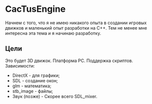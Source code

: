 # CacTusEngine

Начнем с того, что я не имею никакого опыта в создании игровых движков и маленький опыт разработки на C++.
Тем не менее мне интересна эта тема и я начинаю разработку.

## Цели

Это будет 3D движок. Платформа PC. Поддержка скриптов.
Зависимости:
- DirectX - для графики;
- SDL - создание окон;
- glm - математика;
- stb_image - файлы;
- Звук (позже) - Скорее всего SDL_mixer.